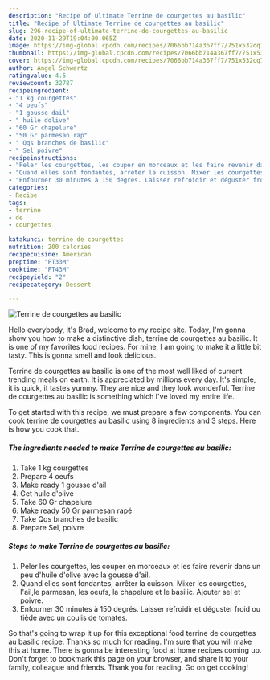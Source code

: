 ```yaml
---
description: "Recipe of Ultimate Terrine de courgettes au basilic"
title: "Recipe of Ultimate Terrine de courgettes au basilic"
slug: 296-recipe-of-ultimate-terrine-de-courgettes-au-basilic
date: 2020-11-29T19:04:00.065Z
image: https://img-global.cpcdn.com/recipes/7066bb714a367ff7/751x532cq70/terrine-de-courgettes-au-basilic-photo-principale-de-la-recette.jpg
thumbnail: https://img-global.cpcdn.com/recipes/7066bb714a367ff7/751x532cq70/terrine-de-courgettes-au-basilic-photo-principale-de-la-recette.jpg
cover: https://img-global.cpcdn.com/recipes/7066bb714a367ff7/751x532cq70/terrine-de-courgettes-au-basilic-photo-principale-de-la-recette.jpg
author: Angel Schwartz
ratingvalue: 4.5
reviewcount: 32787
recipeingredient:
- "1 kg courgettes"
- "4 oeufs"
- "1 gousse dail"
- " huile dolive"
- "60 Gr chapelure"
- "50 Gr parmesan rap"
- " Qqs branches de basilic"
- " Sel poivre"
recipeinstructions:
- "Peler les courgettes, les couper en morceaux et les faire revenir dans un peu d&#39;huile d&#39;olive avec la gousse d&#39;ail."
- "Quand elles sont fondantes, arrêter la cuisson. Mixer les courgettes, l&#39;ail,le parmesan, les oeufs, la chapelure et le basilic. Ajouter sel et poivre."
- "Enfourner 30 minutes à 150 degrés. Laisser refroidir et déguster froid ou tiède avec un coulis de tomates."
categories:
- Recipe
tags:
- terrine
- de
- courgettes

katakunci: terrine de courgettes 
nutrition: 200 calories
recipecuisine: American
preptime: "PT33M"
cooktime: "PT43M"
recipeyield: "2"
recipecategory: Dessert

---
```



![Terrine de courgettes au basilic](https://img-global.cpcdn.com/recipes/7066bb714a367ff7/751x532cq70/terrine-de-courgettes-au-basilic-photo-principale-de-la-recette.jpg)

Hello everybody, it's Brad, welcome to my recipe site. Today, I'm gonna show you how to make a distinctive dish, terrine de courgettes au basilic. It is one of my favorites food recipes. For mine, I am going to make it a little bit tasty. This is gonna smell and look delicious.



Terrine de courgettes au basilic is one of the most well liked of current trending meals on earth. It is appreciated by millions every day. It's simple, it is quick, it tastes yummy. They are nice and they look wonderful. Terrine de courgettes au basilic is something which I've loved my entire life.


To get started with this recipe, we must prepare a few components. You can cook terrine de courgettes au basilic using 8 ingredients and 3 steps. Here is how you cook that.

<!--inarticleads1-->

##### The ingredients needed to make Terrine de courgettes au basilic:

1. Take 1 kg courgettes
1. Prepare 4 oeufs
1. Make ready 1 gousse d&#39;ail
1. Get  huile d&#39;olive
1. Take 60 Gr chapelure
1. Make ready 50 Gr parmesan rapé
1. Take  Qqs branches de basilic
1. Prepare  Sel, poivre




<!--inarticleads2-->

##### Steps to make Terrine de courgettes au basilic:

1. Peler les courgettes, les couper en morceaux et les faire revenir dans un peu d&#39;huile d&#39;olive avec la gousse d&#39;ail.
1. Quand elles sont fondantes, arrêter la cuisson. Mixer les courgettes, l&#39;ail,le parmesan, les oeufs, la chapelure et le basilic. Ajouter sel et poivre.
1. Enfourner 30 minutes à 150 degrés. Laisser refroidir et déguster froid ou tiède avec un coulis de tomates.




So that's going to wrap it up for this exceptional food terrine de courgettes au basilic recipe. Thanks so much for reading. I'm sure that you will make this at home. There is gonna be interesting food at home recipes coming up. Don't forget to bookmark this page on your browser, and share it to your family, colleague and friends. Thank you for reading. Go on get cooking!
